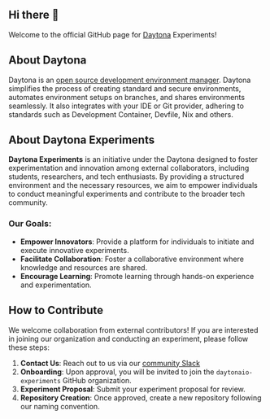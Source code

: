 ## Hi there 👋

Welcome to the official GitHub page for [Daytona](https://github.com/daytonaio/daytona) Experiments!

## About Daytona

Daytona is an [open source development environment manager](https://www.daytona.io/dotfiles/daytona-goes-open-source). Daytona simplifies the process of creating standard and secure environments, automates environment setups on branches, and shares environments seamlessly. It also integrates with your IDE or Git provider, adhering to standards such as Development Container, Devfile, Nix and others. 

## About Daytona Experiments

**Daytona Experiments** is an initiative under the Daytona designed to foster experimentation and innovation among external collaborators, including students, researchers, and tech enthusiasts. By providing a structured environment and the necessary resources, we aim to empower individuals to conduct meaningful experiments and contribute to the broader tech community.

### Our Goals:
- **Empower Innovators**: Provide a platform for individuals to initiate and execute innovative experiments.
- **Facilitate Collaboration**: Foster a collaborative environment where knowledge and resources are shared.
- **Encourage Learning**: Promote learning through hands-on experience and experimentation.

## How to Contribute

We welcome collaboration from external contributors! If you are interested in joining our organization and conducting an experiment, please follow these steps:

1. **Contact Us**: Reach out to us via our [community Slack](https://go.daytona.io/slack)
2. **Onboarding**: Upon approval, you will be invited to join the `daytonaio-experiments` GitHub organization.
3. **Experiment Proposal**: Submit your experiment proposal for review.
4. **Repository Creation**: Once approved, create a new repository following our naming convention.

